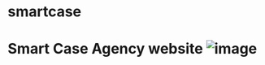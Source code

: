 # smartcase
# Smart Case Agency website ![image](https://github.com/Dnmk99/smartcaseagency/assets/98945704/d6fa71a2-6b7b-4cc2-b83c-db18f346e6fa)
